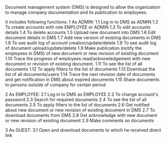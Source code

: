Document management system (DMS) is designed to allow the organization to manage company documentation and its publication to employees.

It includes following functions:
1 As ADMIN:
1.1 Log in to DMS as ADMIN
1.2 To create accounts with role EMPLOYEE or ADMIN
1.3 To edit accounts details
1.4 To delete accounts
1.5 Upload new document into DMS
1.6 Edit document details in DMS
1.7 Add new version of existing documents in DMS
1.8 To see audit log of account creation/update/delete
1.9 To see audit log of document upload/update/delete
1.9 Make publication (notify the employees in DMS) of new document or new revision of existing document 
1.10 Trace the progress of employees read/acknowledgement with new document or revision of existing document.
1.11 To see the list of all documents
1.12 To apply filters to the list of documents
1.13 Download the list of all documents/users
1.14 Trace the next revision date of documents and get notification in DMS about expired documents
1.15 Share documents to persons outside of company for certain period


2 As EMPLOYEE:
2.1 Log in to DMS as EMPLOYEE
2.2 To change account's password
2.3 Search for required documents
2.4 To see the list of all documents
2.5 To apply filters to the list of documents
2.6 Get notified about new document or new revision of existing document in DMS
2.7 To download documents from DMS
2.8 Get acknowledge with new document or new revision of existing document
2.9 Make comments on documents

3 As GUEST:
3.1 Open and download documents to which he received direct link
